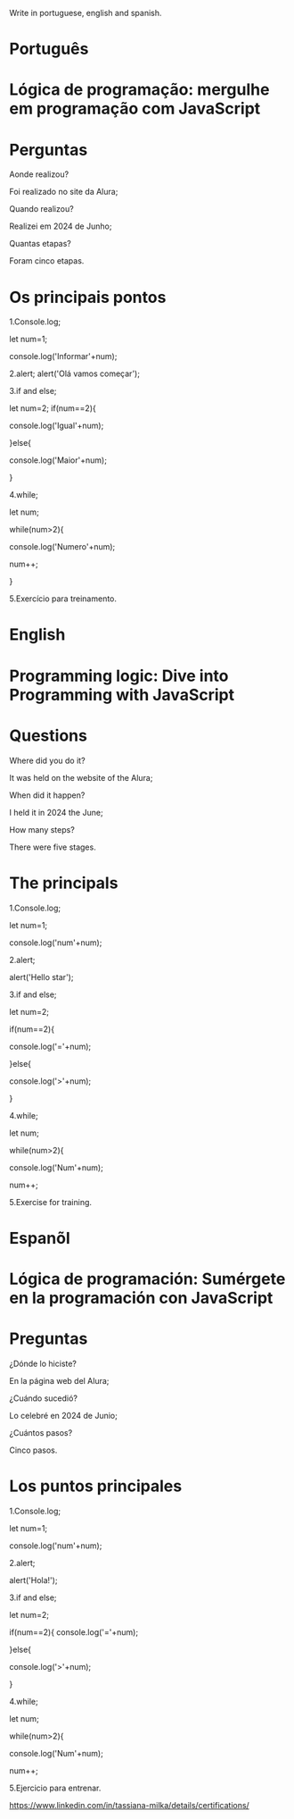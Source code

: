 

Write in portuguese, english and spanish.

# Português

# Lógica de programação: mergulhe em programação com JavaScript

 
# Perguntas

Aonde realizou?

Foi realizado no site da Alura;

Quando realizou?

Realizei em 2024 de Junho;

Quantas etapas?

Foram cinco etapas.

# Os principais pontos

1.Console.log;

let num=1;

console.log('Informar'+num);

2.alert;
alert('Olá vamos começar');
   
3.if and else;

let num=2;
if(num==2){
   
 console.log('Igual'+num);

}else{

 console.log('Maior'+num);
 
}

4.while;

let num;

while(num>2){

 console.log('Numero'+num);

num++;

}


5.Exercício para treinamento.

# English

# Programming logic: Dive into Programming with JavaScript

# Questions

Where did you do it?

It was held on the website of the Alura;

When did it happen?

I held it in 2024  the June;


How many steps?

There were five stages.

 

#  The principals

1.Console.log;

 let num=1;

console.log('num'+num);

2.alert;

alert('Hello star');

3.if and else;

let num=2;

if(num==2){
   
 console.log('='+num);

}else{

 console.log('>'+num);
 
}

4.while;

let num;

while(num>2){

  console.log('Num'+num);

  num++;


5.Exercise for training.


# Espanõl

# Lógica de programación: Sumérgete en la programación con JavaScript

# Preguntas

¿Dónde lo hiciste?

En la página web del Alura;

¿Cuándo sucedió?

Lo celebré en 2024 de Junio;

¿Cuántos pasos?

Cinco pasos.


# Los puntos principales

1.Console.log;

let num=1;

console.log('num'+num);

2.alert;

alert('Hola!');
 
3.if and else;

let num=2;

if(num==2){
console.log('='+num);

}else{

console.log('>'+num);

}

4.while;

let num;

while(num>2){

  console.log('Num'+num);

num++;

5.Ejercicio para entrenar.

https://www.linkedin.com/in/tassiana-milka/details/certifications/
